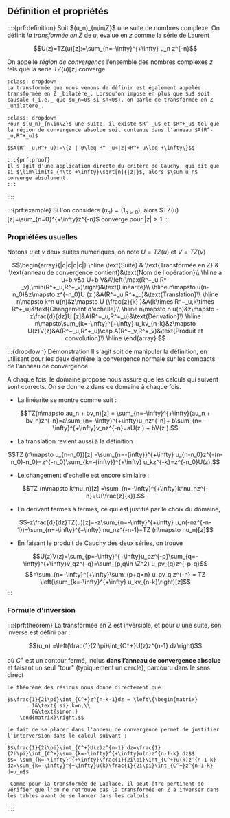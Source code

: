 ## Définition et propriétés
$\newcommand{\R}{\mathbb{R}}$
$\newcommand{\Q}{\mathbb{Q}}$
$\newcommand{\N}{\mathbb{N}}$
$\newcommand{\C}{\mathbb{C}}$
$\newcommand{\Z}{\mathbb{Z}}$

::::{prf:definition}
Soit $(u_n)_{n\in\Z}$ une suite de nombres complexe. On définit _la transformée en Z_ de $u$, évalué en $z$ comme la série de Laurent

$$U(z)=TZ(u)[z]:=\sum_{n=-\infty}^{+\infty} u_n z^{-n}$$

On appelle _région de convergence_ l’ensemble des nombres complexes $z$ tels que la série $TZ(u)[z]$ converge.

```{prf:remark} Vocabulaire
:class: dropdown
La transformée que nous venons de définir est également appelée transformée en Z _bilatère_. Lorsqu'on impose en plus que $u$ soit causale (_i.e._ que $u_n=0$ si $n<0$), on parle de transformée en Z _unilatère_.
```

```{prf:proposition} Région de convergence
:class: dropdown
Pour $(u_n)_{n\in\Z}$ une suite, il existe $R^-_u$ et $R^+_u$ tel que la région de convergence absolue soit contenue dans l'anneau $A(R^-_u,R^+_u)$

$$A(R^-_u,R^+_u):=\{z | 0\leq R^-_u<|z|<R^+_u\leq +\infty\}$$

:::{prf:proof}
Il s'agit d'une application directe du critère de Cauchy, qui dit que si $\lim\limits_{n\to +\infty}\sqrt[n]{|z|}$, alors $\sum u_n$ converge absolument.
:::
```

::::

:::{prf:example}
 Si l'on considère $(u_n)=(1_{n\geq 0})$, alors $TZ(u)[z]=\sum_{n=0}^{+\infty}z^{-n}$ converge pour $|z|>1$.
:::

### Propriétées usuelles
Notons $u$ et $v$ deux suites numériques, on note $U=TZ(u)$ et $V=TZ(v)$

$$\begin{array}{|c|c|c|c|}
\hline \text{Suite} & \text{Transformée en Z} & \text{anneau de convergence contient}&\text{Nom de l'opération}\\
    \hline 
a u+b v&a U+b V&A\left(\max(R^−_u,R^-_v),\min(R^+_u,R^+_v)\right)&\text{Linéarité}\\
\hline 
n\mapsto u(n-n_0)&z\mapsto z^{-n_0}U (z )&A(R^−_u,R^+_u)&\text{Translation}\\
\hline 
n\mapsto k^n u(n)&z\mapsto U (\frac{z}{k} )&A(k\times R^−_u,k\times R^+_u)&\text{Changement d'échelle}\\
\hline 
n\mapsto n u(n)&z\mapsto -z\frac{d}{dz}U [z]&A(R^−_u,R^+_u)&\text{Dérivation}\\
\hline 
n\mapsto\sum_{k=-\infty}^{+\infty} u_kv_{n-k}&z\mapsto U(z)V(z)&A(R^−_u,R^+_u)\cap A(R^−_v,R^+_v)&\text{Produit et convolution}\\
\hline 
\end{array}
$$

:::{dropdown} Démonstration
Il s'agit soit de manipuler la définition, en utilisant pour les deux dernière la convergence normale sur les compacts de l'anneau de convergence.

A chaque fois, le domaine proposé nous assure que les calculs qui suivent sont corrects. On se donne $z$ dans ce domaine à chaque fois.

-   La linéarité se montre comme suit :

$$TZ(n\mapsto au_n + bv_n)[z] = \sum_{n=-\infty}^{+\infty}(au_n + bv_n)z^{-n}=a\sum_{n=-\infty}^{+\infty}u_nz^{-n}+ b\sum_{n=-\infty}^{+\infty}v_nz^{-n}=aU(z ) + bV(z ).$$

- La translation revient aussi à la définition

$$TZ (n\mapsto u_{n-n_0})[z] =\sum_{n=-{infty}}^{+\infty} u_{n-n_0}z^{-(n-n_0)-n_0}=z^{-n_0}\sum_{k=-{infty}}^{+\infty} u_kz^{-k}=z^{-n_0}U(z).$$
- Le changement d'echelle est encore similaire :

$$TZ (n\mapsto k^nu_n)[z] =\sum_{n=-\infty}^{+\infty}k^nu_nz^{-n}=U(\frac{z}{k}).$$

- En dérivant termes à termes, ce qui est justifié par le choix du domaine,

$$-z\frac{d}{dz}TZ(u)[z]=-z\sum_{n=-\infty}^{+\infty} u_n(-nz^{-n-1})=\sum_{n=-\infty}^{+\infty} nu_nz^{-n-1}=TZ (n\mapsto nu_n)[z]$$

- En faisant le produit de Cauchy des deux séries, on trouve 

$$U(z)V(z)=\sum_{p=-\infty}^{+\infty}u_pz^{-p}\sum_{q=-\infty}^{+\infty}v_qz^{-q}=\sum_{p,q\in \Z^2} u_pv_{q}z^{-p-q}$$
$$=\sum_{n=-\infty}^{+\infty}\sum_{p+q=n} u_pv_q z^{-n} = TZ \left(\sum_{k=-\infty}^{+\infty} u_kv_{n-k}\right)[z]$$
:::


### Formule d'inversion


::::{prf:theorem}
La transformée en Z est inversible, et pour $u$ une suite, son inverse est défini par :

$$(u_n) =\left(\frac{1}{2i\pi}\int_{C^+}U(z)z^{n-1} dz\right)$$

où $C^+$ est un contour fermé, inclus **dans l’anneau de convergence absolue** et faisant un seul "tour" (typiquement un cercle), parcouru dans le sens direct

```{prf:proof}
Le théorème des résidus nous donne directement que 

$$\frac{1}{2i\pi}\int_{C^+}z^{n-k-1}dz = \left\{\begin{matrix}
        1&\text{ si} k=n,\\
        0&\text{sinon.}
    \end{matrix}\right.$$

Le fait de se placer dans l'anneau de convergence permet de justifier l'interversion dans le calcul suivant :

$$\frac{1}{2i\pi}\int_{C^+}U(z)z^{n-1} dz=\frac{1}{2i\pi}\int_{C^+}\sum_{k=-\infty}^{+\infty}u(n)z^{n-1-k} dz$$
$$= \sum_{k=-\infty}^{+\infty}\frac{1}{2i\pi}\int_{C^+}u(k)z^{n-1-k} dz=\sum_{k=-\infty}^{+\infty}u(k)\frac{1}{2i\pi}\int_{C^+}z^{n-1-k} d=u_n$$

```

```{prf:remark}
 Comme pour la transformée de Laplace, il peut être pertinent de vérifier que l'on ne retrouve pas la transformée en Z à inverser dans les tables avant de se lancer dans les calculs.
 ```
::::